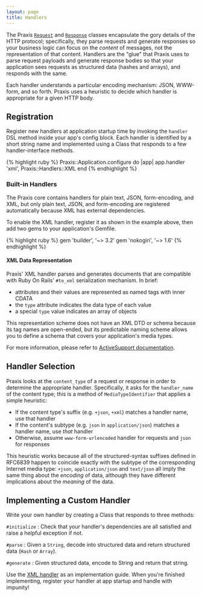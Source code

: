 ```yaml
---
layout: page
title: Handlers
---
```

The Praxis [`Request`](../requests/) and [`Response`](../responses/) classes encapsulate the gory
details of the HTTP protocol; specifically, they parse requests and generate responses so your
business logic can focus on the _content_ of messages, not the representation of that content.
Handlers are the "glue" that Praxis uses to parse request payloads and generate response bodies
so that your application sees requests as structured data (hashes and arrays), and responds with
the same.

Each handler understands a particular encoding mechanism: JSON, WWW-form, and so forth.
Praxis uses a heuristic to decide which handler is appropriate for a given HTTP body.

## Registration

Register new handlers at application startup time by invoking the `handler` DSL method inside
your app's config block. Each handler is identified by a short string name and implemented
using a Class that responds to a few handler-interface methods.

{% highlight ruby %}
Praxis::Application.configure do |app|
  app.handler 'xml', Praxis::Handlers::XML
end
{% endhighlight %}

### Built-in Handlers

The Praxis core contains handlers for plain text, JSON, form-encoding, and XML, but only plain text, JSON, and form-encoding
are registered automatically because XML has external dependencies.

To enable the XML handler, register it as shown in the example above, then add two gems to
your application's Gemfile.

{% highlight ruby %}
gem 'builder', '~> 3.2'
gem 'nokogiri', '~> 1.6'
{% endhighlight %}

#### XML Data Representation

Praxis' XML handler parses and generates documents that are compatible with Ruby On Rails'
`#to_xml` serialization mechanism. In brief:

* attributes and their values are represented as named tags with inner CDATA
* the `type` attribute indicates the data type of each value
* a special `type` value indicates an array of objects

This representation scheme does not have an XML DTD or schema because its tag names are open-ended,
but its predictable naming scheme allows you to define a schema that covers your application's
media types.

For more information, please refer to [ActiveSupport documentation](http://api.rubyonrails.org/classes/ActiveModel/Serializers/Xml.html#method-i-to_xml).

## Handler Selection

Praxis looks at the `content_type` of a request or response in order to determine the appropriate
handler. Specifically, it asks for the `handler_name` of the content type; this is a method of
`MediaTypeIdentifier` that applies a simple heuristic:

*  If the content type's suffix (e.g. `+json`, `+xml`) matches a handler name, use that handler
*  If the content's subtype (e.g. `json` in `application/json`) matches a handler name, use _that_ handler
*  Otherwise, assume `www-form-urlencoded` handler for requests and `json` for responses

This heuristic works because all of the structured-syntax suffixes defined in RFC6839 happen
to coincide exactly with the subtype of the corresponding Internet media type: `+json`,
`application/json` and `text/json` all imply the same thing about the _encoding_ of data, although
they have different implications about the _meaning_ of the data.

## Implementing a Custom Handler

Write your own handler by creating a Class that responds to three methods:

`#initialize`
: Check that your handler's dependencies are all satisfied and raise a helpful exception if not.

`#parse`
: Given a `String`, decode into structured data and return structured data (`Hash` or `Array`).

`#generate`
: Given structured data, encode to String and return that string.

Use the [XML handler](https://github.com/rightscale/praxis/blob/master/lib/praxis/handlers/xml.rb)
as an implementation guide. When you're finished implementing, register your handler at app startup
and handle with impunity!

